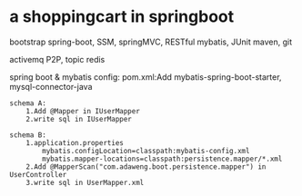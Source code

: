 # a shoppingcart in springboot
bootstrap
spring-boot,
SSM,
springMVC,
RESTful
mybatis,
JUnit
maven,
git

activemq P2P, topic
redis

spring boot & mybatis config:
    pom.xml:Add mybatis-spring-boot-starter, mysql-connector-java

    schema A:
        1.Add @Mapper in IUserMapper
        2.write sql in IUserMapper

    schema B:
        1.application.properties
            mybatis.configLocation=classpath:mybatis-config.xml
            mybatis.mapper-locations=classpath:persistence.mapper/*.xml
        2.Add @MapperScan("com.adaweng.boot.persistence.mapper") in UserController
        3.write sql in UserMapper.xml



